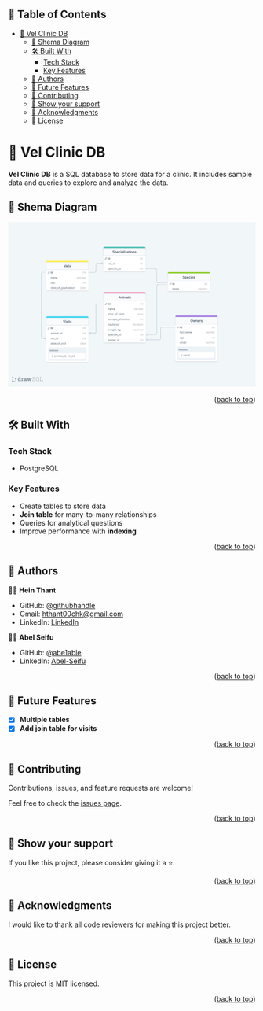 <a name="readme-top"></a>
## 📗 Table of Contents
- [🐶 Vel Clinic DB ](#-vel-clinic-db-)
  - [📌 Shema Diagram](#-shema-diagram)
  - [🛠 Built With ](#-built-with-)
    - [Tech Stack ](#tech-stack-)
    - [Key Features ](#key-features-)
  - [👥 Authors ](#-authors-)
  - [🔭 Future Features ](#-future-features-)
  - [🤝 Contributing ](#-contributing-)
  - [💖 Show your support ](#-show-your-support-)
  - [🙏 Acknowledgments ](#-acknowledgments-)
  - [📝 License ](#-license-)


# 🐶 Vel Clinic DB <a name="about-project"></a>

**Vel Clinic DB** is a SQL database to store data for a clinic. It includes sample data and queries to explore and analyze the data.

## 📌 Shema Diagram

![Schema](vet_clinic_schema.png)

<p align="right">(<a href="#readme-top">back to top</a>)</p>

## 🛠 Built With <a name="built-with"></a>

### Tech Stack <a name="tech-stack"></a>

- PostgreSQL


### Key Features <a name="key-features"></a>

- Create tables to store data
- **Join table** for many-to-many relationships
- Queries for analytical questions
- Improve performance with **indexing**

<p align="right">(<a href="#readme-top">back to top</a>)</p>


## 👥 Authors <a name="authors"></a>

👨‍🚀 **Hein Thant**

- GitHub: [@githubhandle](https://github.com/indiecodermm)
- Gmail: hthant00chk@gmail.com
- LinkedIn: [LinkedIn](https://linkedin.com/in/hthantoo)

👨‍🚀 **Abel Seifu**

- GitHub: [@abe1able](https://github.com/abe1able)
- LinkedIn: [Abel-Seifu](https://linkedin.com/in/abel-seifu)

<p align="right">(<a href="#readme-top">back to top</a>)</p>


## 🔭 Future Features <a name="future-features"></a>


- [x] **Multiple tables**
- [x] **Add join table for visits**

<p align="right">(<a href="#readme-top">back to top</a>)</p>


## 🤝 Contributing <a name="contributing"></a>

Contributions, issues, and feature requests are welcome!

Feel free to check the [issues page](../../issues/).

<p align="right">(<a href="#readme-top">back to top</a>)</p>


## 💖 Show your support <a name="support"></a>


If you like this project, please consider giving it a ⭐.

<p align="right">(<a href="#readme-top">back to top</a>)</p>


## 🙏 Acknowledgments <a name="acknowledgements"></a>

I would like to thank all code reviewers for making this project better.

<p align="right">(<a href="#readme-top">back to top</a>)</p>


## 📝 License <a name="license"></a>

This project is [MIT](./LICENSE) licensed.


<p align="right">(<a href="#readme-top">back to top</a>)</p>
